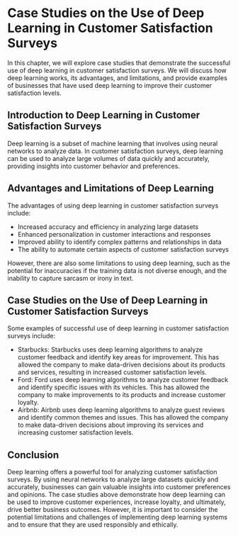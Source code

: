 Case Studies on the Use of Deep Learning in Customer Satisfaction Surveys
==================================================================================================================================

In this chapter, we will explore case studies that demonstrate the successful use of deep learning in customer satisfaction surveys. We will discuss how deep learning works, its advantages, and limitations, and provide examples of businesses that have used deep learning to improve their customer satisfaction levels.

Introduction to Deep Learning in Customer Satisfaction Surveys
--------------------------------------------------------------

Deep learning is a subset of machine learning that involves using neural networks to analyze data. In customer satisfaction surveys, deep learning can be used to analyze large volumes of data quickly and accurately, providing insights into customer behavior and preferences.

Advantages and Limitations of Deep Learning
-------------------------------------------

The advantages of using deep learning in customer satisfaction surveys include:

* Increased accuracy and efficiency in analyzing large datasets
* Enhanced personalization in customer interactions and responses
* Improved ability to identify complex patterns and relationships in data
* The ability to automate certain aspects of customer satisfaction surveys

However, there are also some limitations to using deep learning, such as the potential for inaccuracies if the training data is not diverse enough, and the inability to capture sarcasm or irony in text.

Case Studies on the Use of Deep Learning in Customer Satisfaction Surveys
-------------------------------------------------------------------------

Some examples of successful use of deep learning in customer satisfaction surveys include:

* Starbucks: Starbucks uses deep learning algorithms to analyze customer feedback and identify key areas for improvement. This has allowed the company to make data-driven decisions about its products and services, resulting in increased customer satisfaction levels.
* Ford: Ford uses deep learning algorithms to analyze customer feedback and identify specific issues with its vehicles. This has allowed the company to make improvements to its products and increase customer loyalty.
* Airbnb: Airbnb uses deep learning algorithms to analyze guest reviews and identify common themes and issues. This has allowed the company to make data-driven decisions about improving its services and increasing customer satisfaction levels.

Conclusion
----------

Deep learning offers a powerful tool for analyzing customer satisfaction surveys. By using neural networks to analyze large datasets quickly and accurately, businesses can gain valuable insights into customer preferences and opinions. The case studies above demonstrate how deep learning can be used to improve customer experiences, increase loyalty, and ultimately, drive better business outcomes. However, it is important to consider the potential limitations and challenges of implementing deep learning systems and to ensure that they are used responsibly and ethically.
